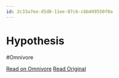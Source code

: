 ```yaml
---
id: 2c33a7ee-d5d0-11ee-87cb-cbbd49550f0a
---
```


# Hypothesis
#Omnivore

[Read on Omnivore](https://omnivore.app/me/hypothesis-18ded1c1345)
[Read Original](https://hypothes.is/a/YF7NKtXOEe63sDPwn0Uvug)

